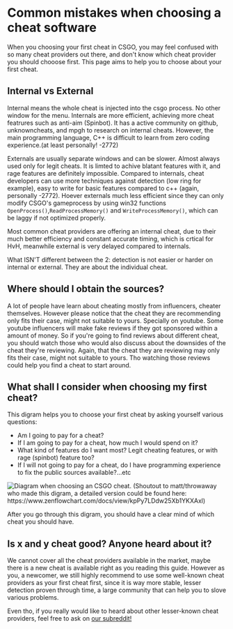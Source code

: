 # Common mistakes when choosing a cheat software

When you choosing your first cheat in CSGO, you may feel confused with so many cheat providers out there, and don't know which cheat provider you should chooose first. This page aims to help you to choose about your first cheat.

## Internal vs External

Internal means the whole cheat is injected into the csgo process. No other window for the menu. Internals are more efficient, achieving more cheat featrures such as anti-aim \(Spinbot\). It has a active community on github, unknowncheats, and mpgh to research on internal cheats. However, the main programming language, C++ is difficult to learn from zero coding experience.\(at least personally! -2772\)

Externals are usually separate windows and can be slower. Almost always used only for legit cheats. It is limted to achive blatant features with it, and rage features are definitely impossible. Compared to internals, cheat developers can use more techniques against detection \(low ring for example\), easy to write for basic features compared to c++ \(again, personally -2772\). Hoever externals much less efficient since they can only modify CSGO's gameprocess by using win32 functions `OpenProcess()`,`ReadProcessMemory()` and `WriteProcessMemory()`, which can be laggy if not optimized properly.

Most common cheat providers are offering an internal cheat, due to their much better efficiency and constant accurate timing, which is crtical for HvH, meanwhile external is very delayed compared to internals.

What ISN'T different between the 2: detection is not easier or harder on internal or external. They are about the individual cheat.

## Where should I obtain the sources?
A lot of people have learn about cheating mostly from influencers, cheater themselves. However please notice that the cheat they are recommending only fits their case, might not suitable to yours. Specially on youtube. Some youtube influencers will make fake reviews if they got sponsored within a amount of money. So if you're going to find reviews about different cheat, you should watch those who would also discuss about the downsides of the cheat they're reviewing. Again, that the cheat they are reviewing may only fits their case, might not suitable to yours. Tho watching those reviews could help you find a cheat to start around.

## What shall I consider when choosing my first cheat?

This digram helps you to choose your first cheat by asking yourself various questions:

* Am I going to pay for a cheat?
* If I am going to pay for a cheat, how much I would spend on it?
* What kind of features do I want most? Legit cheating features, or with rage \(spinbot\) feature too?
* If I will not going to pay for a cheat, do I have programming experience to fix the public sources available?...etc

![Diagram when choosing an CSGO cheat. (Shoutout to matt/throwaway who made this digram, a detailed version could be found here: https://www.zenflowchart.com/docs/view/kpPy7LDdw25Xb1YKXAxl)](https://i.imgur.com/st4IqSi.png)

After you go through this digram, you should have a clear mind of which cheat you should have.

## Is x and y cheat good? Anyone heard about it?

We cannot cover all the cheat providers available in the market, maybe there is a new cheat is available right as you reading this guide. However as you, a newcomer, we still highly recommend to use some well-known cheat providers as your first cheat first, since it is way more stable, lesser detection proven through time, a large community that can help you to slove various problems.

Even tho, if you really would like to heard about other lesser-known cheat providers, feel free to ask on [our subreddit!](https://www.reddit.com/r/Csgohacks/)

